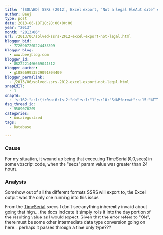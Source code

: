 ```yaml
---
title: '[SOLVED] SSRS (2012), Excel export, “Not a legal OleAut date” error'
author: Beej
type: post
date: 2013-06-18T18:28:00+00:00
year: "2013"
month: "2013/06"
url: /2013/06/solved-ssrs-2012-excel-export-not-legal.html
blogger_bid:
  - 7726907200224433699
blogger_blog:
  - www.beejblog.com
blogger_id:
  - 8822221466669041312
blogger_author:
  - g108669953529091704409
blogger_permalink:
  - /2013/06/solved-ssrs-2012-excel-export-not-legal.html
snapEdIT:
  - 1
snapTW:
  - 's:162:"a:1:{i:0;a:6:{s:2:"do";s:1:"1";s:10:"SNAPformat";s:15:"%TITLE% - %URL%";s:8:"attchImg";s:1:"1";s:9:"isAutoImg";s:1:"A";s:8:"imgToUse";s:0:"";s:4:"doTW";s:1:"1";}}";'
dsq_thread_id:
  - 5509076209
categories:
  - Uncategorized
tags:
  - Database

---
```

### Cause

For my situation, it wound up being that executing TimeSerial(0,0,secs) in some vbscript code, when the "secs" param value was greater than 24 hours.

### Analysis

Somehow out of all the different formats SSRS will export to, the Excel output was the only one running into this issue.

From the [TimeSerial][1] specs I don’t see anything inherently invalid about going that high... the docs indicate it simply rolls it into the day portion of the resulting value as I would expect. Given that the error refers to "Ole", there must be some other intermediate data type conversion going on here... perhaps it passes through a time only type???

 [1]: https://msdn.microsoft.com/en-us/library/microsoft.visualbasic.dateandtime.timeserial.aspx
